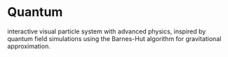 # Quantum
interactive visual particle system with advanced physics, inspired by quantum field simulations using the Barnes-Hut algorithm for gravitational approximation.
